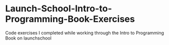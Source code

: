 # Launch-School-Intro-to-Programming-Book-Exercises
Code exercises I completed while working through the Intro to Programming Book on launchschool
